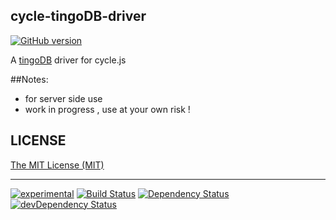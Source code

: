 ## cycle-tingoDB-driver

[![GitHub version](https://badge.fury.io/gh/kaosat-dev%2Fcycle-tingoDB-driver.svg)](https://badge.fury.io/gh/kaosat-dev%2Fcycle-tingoDB-driver)

A [tingoDB](http://www.tingodb.com/) driver for cycle.js


##Notes:

- for server side use
- work in progress , use at your own risk !



## LICENSE

[The MIT License (MIT)](https://github.com/kaosat-dev/cycle-tingoDB-driver/blob/master/LICENSE)

- - -

[![experimental](http://badges.github.io/stability-badges/dist/experimental.svg)](http://github.com/badges/stability-badges)
[![Build Status](https://travis-ci.org/kaosat-dev/cycle-tingoDB-driver.svg)](https://travis-ci.org/kaosat-dev/cycle-tingoDB-driver)
[![Dependency Status](https://david-dm.org/kaosat-dev/cycle-tingoDB-driver.svg)](https://david-dm.org/kaosat-dev/cycle-tingoDB-driver)
[![devDependency Status](https://david-dm.org/kaosat-dev/cycle-tingoDB-driver/dev-status.svg)](https://david-dm.org/kaosat-dev/Automaton#info=devDependencies)
